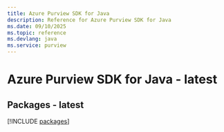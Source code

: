 ```yaml
---
title: Azure Purview SDK for Java
description: Reference for Azure Purview SDK for Java
ms.date: 09/10/2025
ms.topic: reference
ms.devlang: java
ms.service: purview
---
```

# Azure Purview SDK for Java - latest
## Packages - latest
[!INCLUDE [packages](purview-index.md)]